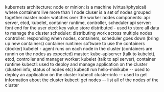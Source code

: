 kubernets architecture:
    node or minion: is a machine (virtual/physical) where containers live
    more than 1 node
    cluser is a set of nodes grouped together
    master node: watches over the worker nodes 
    components: api server, etcd, kubelet, container runtime, controller, scheduler
        api server: font end for the user
        etcd: key value store distributed - used to store all data to manage the cluster
        scheduler: distributing work across multiple nodes
        controller: responding when nodes, containers, scheduler goes down (bring up new containers)
        container runtime: software to use the containers (docker)
        kubelet - agent runs on each node in the cluster (containers are runnin on the nodes as expected)
    master: kube-apiserver (talk to kubelet), etcd, controller and manager
    worker: kubelet (talk to api server), container runtime
    kubectl: used to deploy and manage application on the cluster (clusteri info, status of nodes etc) 
        kubectl run hello-minikube -- used to deploy an application on the cluster
        kubectl cluster-info -- used to get information about the cluster
        kubectl get nodes -- list all of the nodes of the cluster
